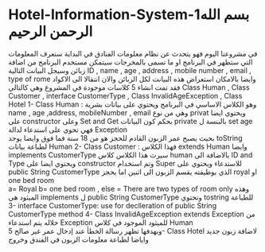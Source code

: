 # Hotel-Information-System-1بسم الله الرحمن الرحيم 
في مشروعنا اليوم فهو يتحدث عن نظام معلومات الفنادق 
في البداية سنعرف المعلومات التي ستظهر في البرنامج او ما تسمى بالمخرجات 
سيتمكن مستخدم البرنامج من اضافة زبائن وسيجل البيانت التالية 
ID , name , age , address , mobile number , email , type of rome 
وايضا بالامكان استعراض هذه البيانت لكل الزبائن 
والان انتقالا الى الاكواد فقد تمت انشاء 5 كلاسات موجودة في المشروع وهي كالتالي
Class Human , Class Customer , interface CustomerType , Class InvalidAgeException , Class Hotel 
1- Class Human : 
وهو الكلاس الاساسي في البرنامج  ويحتوي على بيانات بشرية  
name , age ,address, mobileNumber , email 
وهي من نوع 
privat 
ويحتوي ايضا على constructor وعلى Set and Get 
بحكم كون البيانات private 
بالبنسة ل set age 
فهي تحوي على استدعاء لدالة  Exception  
بحيث يصبح عمر الزبون القادم للحجز هو  من 18 سنة فما فوق 
وايضا يوجد toString لطباعة بيانات Human 
2- Class Customer : 
فهذا الكلاس  extends Human  وايضا implements CustomerType 
سيرث هذا الكلاس كلاس human بالاضافة الى ID and Type 
ويحتوي ايضا على constructor 
وتم استخدام Super للاستدعاء 
ويحتوي على public String CustomerType 
الذي بوظيفته يقسم الزبون الى اثنين اما يحجز royal او one bed room  
a= Royal b= one bed room , else = There are two types of room only 
وهذه الميثود هي implements ل public String  CustomerType
وتحتوي tostring للطباعة 
3- interface CustomerType: 
 use for declleration of public String CustomerType method 
 4- Class InvalidAgeException  extends Exception
 من خلاله يتم استدعاء Exception للميثود الموجود في كلاس Human  
 وبهدفها تظهر رسالة الخطأ عند إدخال عمر غير صالح 
 5- Class Hotel 
 لاضافة زبون جديد واياضا لطباعة معلومات الزبون في الفندق وخروج 
 
 
